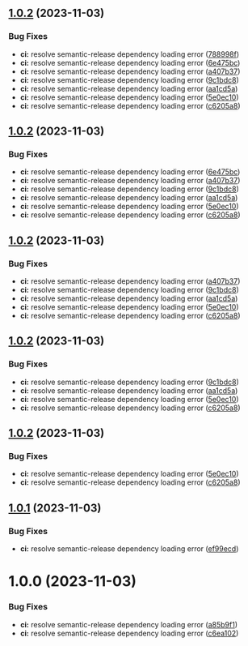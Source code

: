 ## [1.0.2](https://github.com/Veyg/Albion-WB-timer-bot/compare/v1.0.1...v1.0.2) (2023-11-03)


### Bug Fixes

* **ci:** resolve semantic-release dependency loading error ([788998f](https://github.com/Veyg/Albion-WB-timer-bot/commit/788998f3da7d647615918e80e4f0ad7fb034669b))
* **ci:** resolve semantic-release dependency loading error ([6e475bc](https://github.com/Veyg/Albion-WB-timer-bot/commit/6e475bce520fe48dd4881deb1f48b10e7e066d2b))
* **ci:** resolve semantic-release dependency loading error ([a407b37](https://github.com/Veyg/Albion-WB-timer-bot/commit/a407b372c0d7f48ad191fbe40a54e988d2904159))
* **ci:** resolve semantic-release dependency loading error ([9c1bdc8](https://github.com/Veyg/Albion-WB-timer-bot/commit/9c1bdc84f01b7b53ba27c9a9b97be75d097bb0cf))
* **ci:** resolve semantic-release dependency loading error ([aa1cd5a](https://github.com/Veyg/Albion-WB-timer-bot/commit/aa1cd5a7875e2ed53f728a46ccab1867801a9eb9))
* **ci:** resolve semantic-release dependency loading error ([5e0ec10](https://github.com/Veyg/Albion-WB-timer-bot/commit/5e0ec100f6b427ff64bd56504afdcd68cf484970))
* **ci:** resolve semantic-release dependency loading error ([c6205a8](https://github.com/Veyg/Albion-WB-timer-bot/commit/c6205a8e86b6a1ffc0cb264ab623c6f804e07aad))

## [1.0.2](https://github.com/Veyg/Albion-WB-timer-bot/compare/v1.0.1...v1.0.2) (2023-11-03)


### Bug Fixes

* **ci:** resolve semantic-release dependency loading error ([6e475bc](https://github.com/Veyg/Albion-WB-timer-bot/commit/6e475bce520fe48dd4881deb1f48b10e7e066d2b))
* **ci:** resolve semantic-release dependency loading error ([a407b37](https://github.com/Veyg/Albion-WB-timer-bot/commit/a407b372c0d7f48ad191fbe40a54e988d2904159))
* **ci:** resolve semantic-release dependency loading error ([9c1bdc8](https://github.com/Veyg/Albion-WB-timer-bot/commit/9c1bdc84f01b7b53ba27c9a9b97be75d097bb0cf))
* **ci:** resolve semantic-release dependency loading error ([aa1cd5a](https://github.com/Veyg/Albion-WB-timer-bot/commit/aa1cd5a7875e2ed53f728a46ccab1867801a9eb9))
* **ci:** resolve semantic-release dependency loading error ([5e0ec10](https://github.com/Veyg/Albion-WB-timer-bot/commit/5e0ec100f6b427ff64bd56504afdcd68cf484970))
* **ci:** resolve semantic-release dependency loading error ([c6205a8](https://github.com/Veyg/Albion-WB-timer-bot/commit/c6205a8e86b6a1ffc0cb264ab623c6f804e07aad))

## [1.0.2](https://github.com/Veyg/Albion-WB-timer-bot/compare/v1.0.1...v1.0.2) (2023-11-03)


### Bug Fixes

* **ci:** resolve semantic-release dependency loading error ([a407b37](https://github.com/Veyg/Albion-WB-timer-bot/commit/a407b372c0d7f48ad191fbe40a54e988d2904159))
* **ci:** resolve semantic-release dependency loading error ([9c1bdc8](https://github.com/Veyg/Albion-WB-timer-bot/commit/9c1bdc84f01b7b53ba27c9a9b97be75d097bb0cf))
* **ci:** resolve semantic-release dependency loading error ([aa1cd5a](https://github.com/Veyg/Albion-WB-timer-bot/commit/aa1cd5a7875e2ed53f728a46ccab1867801a9eb9))
* **ci:** resolve semantic-release dependency loading error ([5e0ec10](https://github.com/Veyg/Albion-WB-timer-bot/commit/5e0ec100f6b427ff64bd56504afdcd68cf484970))
* **ci:** resolve semantic-release dependency loading error ([c6205a8](https://github.com/Veyg/Albion-WB-timer-bot/commit/c6205a8e86b6a1ffc0cb264ab623c6f804e07aad))

## [1.0.2](https://github.com/Veyg/Albion-WB-timer-bot/compare/v1.0.1...v1.0.2) (2023-11-03)


### Bug Fixes

* **ci:** resolve semantic-release dependency loading error ([9c1bdc8](https://github.com/Veyg/Albion-WB-timer-bot/commit/9c1bdc84f01b7b53ba27c9a9b97be75d097bb0cf))
* **ci:** resolve semantic-release dependency loading error ([aa1cd5a](https://github.com/Veyg/Albion-WB-timer-bot/commit/aa1cd5a7875e2ed53f728a46ccab1867801a9eb9))
* **ci:** resolve semantic-release dependency loading error ([5e0ec10](https://github.com/Veyg/Albion-WB-timer-bot/commit/5e0ec100f6b427ff64bd56504afdcd68cf484970))
* **ci:** resolve semantic-release dependency loading error ([c6205a8](https://github.com/Veyg/Albion-WB-timer-bot/commit/c6205a8e86b6a1ffc0cb264ab623c6f804e07aad))

## [1.0.2](https://github.com/Veyg/Albion-WB-timer-bot/compare/v1.0.1...v1.0.2) (2023-11-03)


### Bug Fixes

* **ci:** resolve semantic-release dependency loading error ([5e0ec10](https://github.com/Veyg/Albion-WB-timer-bot/commit/5e0ec100f6b427ff64bd56504afdcd68cf484970))
* **ci:** resolve semantic-release dependency loading error ([c6205a8](https://github.com/Veyg/Albion-WB-timer-bot/commit/c6205a8e86b6a1ffc0cb264ab623c6f804e07aad))

## [1.0.1](https://github.com/Veyg/Albion-WB-timer-bot/compare/v1.0.0...v1.0.1) (2023-11-03)


### Bug Fixes

* **ci:** resolve semantic-release dependency loading error ([ef99ecd](https://github.com/Veyg/Albion-WB-timer-bot/commit/ef99ecd487d3b9219480e58e0a43aa4e86bd57ac))

# 1.0.0 (2023-11-03)


### Bug Fixes

* **ci:** resolve semantic-release dependency loading error ([a85b9f1](https://github.com/Veyg/Albion-WB-timer-bot/commit/a85b9f18704fc344a54142963262f85a684e6b69))
* **ci:** resolve semantic-release dependency loading error ([c6ea102](https://github.com/Veyg/Albion-WB-timer-bot/commit/c6ea1022188a3e9dc96335dd68efc1119ed611dc))
